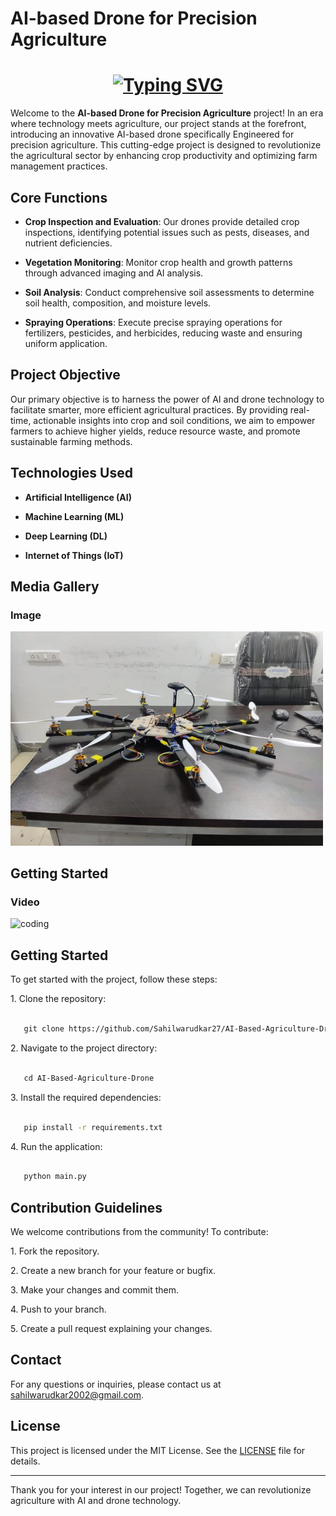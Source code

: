 # AI-based Drone for Precision Agriculture

<H1 align=center>
<a href="https://git.io/typing-svg"><img src="https://readme-typing-svg.demolab.com?font=Fira+Code&pause=1000&random=false&width=435&lines=Our+project+is+constantly+evolving+;and+under+active+development%2C;+with+ongoing+improvements;+and+features+being+implemented." alt="Typing SVG" /></a>
</H1>

Welcome to the **AI-based Drone for Precision Agriculture** project! In an era where technology meets agriculture, our project stands at the forefront, introducing an innovative AI-based drone specifically Engineered for precision agriculture. This cutting-edge project is designed to revolutionize the agricultural sector by enhancing crop productivity and optimizing farm management practices.

## Core Functions

- **Crop Inspection and Evaluation**: Our drones provide detailed crop inspections, identifying potential issues such as pests, diseases, and nutrient deficiencies.

- **Vegetation Monitoring**: Monitor crop health and growth patterns through advanced imaging and AI analysis.

- **Soil Analysis**: Conduct comprehensive soil assessments to determine soil health, composition, and moisture levels.

- **Spraying Operations**: Execute precise spraying operations for fertilizers, pesticides, and herbicides, reducing waste and ensuring uniform application.

## Project Objective

Our primary objective is to harness the power of AI and drone technology to facilitate smarter, more efficient agricultural practices. By providing real-time, actionable insights into crop and soil conditions, we aim to empower farmers to achieve higher yields, reduce resource waste, and promote sustainable farming methods.

## Technologies Used

- **Artificial Intelligence (AI)**

- **Machine Learning (ML)**

- **Deep Learning (DL)**

- **Internet of Things (IoT)**

## Media Gallery

### Image

<img align ="centre" alt="coding" width="500" src="https://github.com/Sahilwarudkar27/AI-Based-Agriculture-Drone/blob/main/Media-Gallery/Drone.jpeg">

## Getting Started


### Video

<img align ="centre" alt="coding" width="500" src="https://github.com/Sahilwarudkar27/AI-Based-Agriculture-Drone/blob/main/Media-Gallery/PropellerTest.gif">

## Getting Started

To get started with the project, follow these steps:

1\. Clone the repository:
```bash

   git clone https://github.com/Sahilwarudkar27/AI-Based-Agriculture-Drone.git
```

2\. Navigate to the project directory:
```bash

   cd AI-Based-Agriculture-Drone

```

3\. Install the required dependencies:
```bash

   pip install -r requirements.txt

```

4\. Run the application:
```bash

   python main.py

```

## Contribution Guidelines

We welcome contributions from the community! To contribute:

1\. Fork the repository.

2\. Create a new branch for your feature or bugfix.

3\. Make your changes and commit them.

4\. Push to your branch.

5\. Create a pull request explaining your changes.

## Contact

For any questions or inquiries, please contact us at [sahilwarudkar2002@gmail.com](mailto:sahilwarudkar2002@gmail.com).

## License

This project is licensed under the MIT License. See the [LICENSE](LICENSE) file for details.

---

Thank you for your interest in our project! Together, we can revolutionize agriculture with AI and drone technology.
